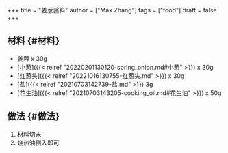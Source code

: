 +++
title = "姜葱酱料"
author = ["Max Zhang"]
tags = ["food"]
draft = false
+++

## 材料 {#材料}

-   姜蓉 x 30g
-   [小葱]({{< relref "20220201130120-spring_onion.md#小葱" >}}) x 30g
-   [红葱头]({{< relref "20221016130755-红葱头.md" >}}) x 30g
-   [盐]({{< relref "20210703142739-盐.md" >}}) 3g
-   [花生油]({{< relref "20210703143205-cooking_oil.md#花生油" >}}) x 50g


## 做法 {#做法}

1.  材料切末
2.  烧热油倒入即可
